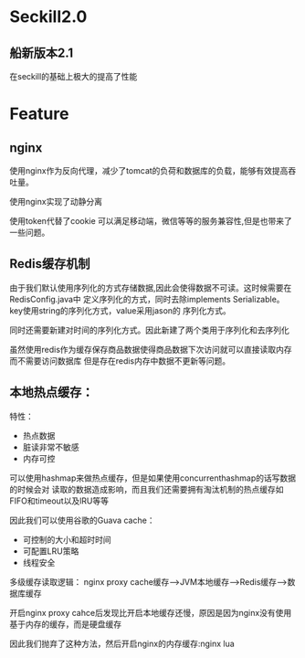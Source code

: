 # Seckill2.0
## 船新版本2.1

在seckill的基础上极大的提高了性能
#  Feature

##  nginx
使用nginx作为反向代理，减少了tomcat的负荷和数据库的负载，能够有效提高吞吐量。  

使用nginx实现了动静分离  

使用token代替了cookie 可以满足移动端，微信等等的服务兼容性,但是也带来了一些问题。

##  Redis缓存机制
由于我们默认使用序列化的方式存储数据,因此会使得数据不可读。这时候需要在RedisConfig.java中
定义序列化的方式，同时去除implements Serializable。key使用string的序列化方式，value采用jason的
序列化方式。  

同时还需要新建对时间的序列化方式。因此新建了两个类用于序列化和去序列化 

虽然使用redis作为缓存保存商品数据使得商品数据下次访问就可以直接读取内存而不需要访问数据库
但是存在redis内存中数据不更新等问题。  

##  本地热点缓存：
特性：
* 热点数据
* 脏读非常不敏感
* 内存可控 
  
可以使用hashmap来做热点缓存，但是如果使用concurrenthashmap的话写数据的时候会对
读取的数据造成影响，而且我们还需要拥有淘汰机制的热点缓存如FIFO和timeout以及lRU等等

因此我们可以使用谷歌的Guava cache：  
*  可控制的大小和超时时间
*  可配置LRU策略
*  线程安全

多级缓存读取逻辑：
nginx proxy cache缓存-->JVM本地缓存-->Redis缓存-->数据库缓存

开启nginx proxy cahce后发现比开启本地缓存还慢，原因是因为nginx没有使用基于内存的缓存，而是硬盘缓存

因此我们抛弃了这种方法，然后开启nginx的内存缓存:nginx lua
